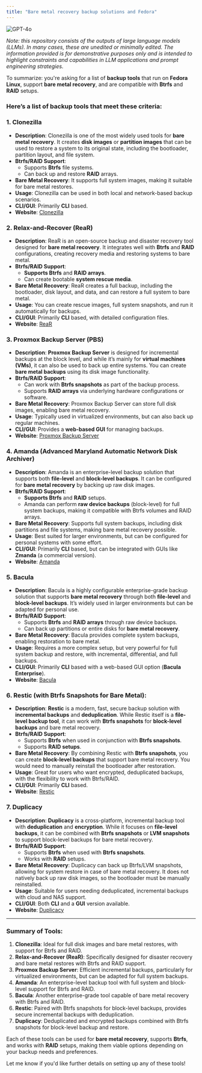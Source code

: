 ```yaml
---
title: "Bare metal recovery backup solutions and Fedora"
---
```

![GPT-4o](https://img.shields.io/badge/GPT--4o-3333FF?style=for-the-badge&logo=openai&logoColor=white)



*Note: this repository consists of the outputs of large language models (LLMs). In many cases, these are unedited or minimally edited. The information provided is for demonstrative purposes only and is intended to highlight constraints and capabilities in LLM applications and prompt engineering strategies.*


To summarize: you're asking for a list of **backup tools** that run on **Fedora Linux**, support **bare metal recovery**, and are compatible with **Btrfs** and **RAID** setups.

### Here’s a list of backup tools that meet these criteria:

### 1. **Clonezilla**
   - **Description**: Clonezilla is one of the most widely used tools for **bare metal recovery**. It creates **disk images** or **partition images** that can be used to restore a system to its original state, including the bootloader, partition layout, and file system.
   - **Btrfs/RAID Support**:
     - Supports **Btrfs** file systems.
     - Can back up and restore **RAID** arrays.
   - **Bare Metal Recovery**: It supports full system images, making it suitable for bare metal restores.
   - **Usage**: Clonezilla can be used in both local and network-based backup scenarios.
   - **CLI/GUI**: Primarily **CLI** based.
   - **Website**: [Clonezilla](https://clonezilla.org)

### 2. **Relax-and-Recover (ReaR)**
   - **Description**: ReaR is an open-source backup and disaster recovery tool designed for **bare metal recovery**. It integrates well with **Btrfs** and **RAID** configurations, creating recovery media and restoring systems to bare metal.
   - **Btrfs/RAID Support**:
     - **Supports Btrfs** and **RAID arrays**.
     - Can create bootable **system rescue media**.
   - **Bare Metal Recovery**: ReaR creates a full backup, including the bootloader, disk layout, and data, and can restore a full system to bare metal.
   - **Usage**: You can create rescue images, full system snapshots, and run it automatically for backups.
   - **CLI/GUI**: Primarily **CLI** based, with detailed configuration files.
   - **Website**: [ReaR](https://relax-and-recover.org)

### 3. **Proxmox Backup Server (PBS)**
   - **Description**: **Proxmox Backup Server** is designed for incremental backups at the block level, and while it’s mainly for **virtual machines (VMs)**, it can also be used to back up entire systems. You can create **bare metal backups** using its disk image functionality.
   - **Btrfs/RAID Support**:
     - Can work with **Btrfs snapshots** as part of the backup process.
     - Supports **RAID arrays** via underlying hardware configurations or software.
   - **Bare Metal Recovery**: Proxmox Backup Server can store full disk images, enabling bare metal recovery.
   - **Usage**: Typically used in virtualized environments, but can also back up regular machines.
   - **CLI/GUI**: Provides a **web-based GUI** for managing backups.
   - **Website**: [Proxmox Backup Server](https://www.proxmox.com/en/proxmox-backup-server)

### 4. **Amanda (Advanced Maryland Automatic Network Disk Archiver)**
   - **Description**: Amanda is an enterprise-level backup solution that supports both **file-level** and **block-level backups**. It can be configured for **bare metal recovery** by backing up raw disk images.
   - **Btrfs/RAID Support**:
     - **Supports Btrfs** and **RAID** setups.
     - Amanda can perform **raw device backups** (block-level) for full system backups, making it compatible with Btrfs volumes and RAID arrays.
   - **Bare Metal Recovery**: Supports full system backups, including disk partitions and file systems, making bare metal recovery possible.
   - **Usage**: Best suited for larger environments, but can be configured for personal systems with some effort.
   - **CLI/GUI**: Primarily **CLI** based, but can be integrated with GUIs like **Zmanda** (a commercial version).
   - **Website**: [Amanda](http://www.amanda.org)

### 5. **Bacula**
   - **Description**: Bacula is a highly configurable enterprise-grade backup solution that supports **bare metal recovery** through both **file-level** and **block-level backups**. It’s widely used in larger environments but can be adapted for personal use.
   - **Btrfs/RAID Support**:
     - Supports **Btrfs** and **RAID arrays** through raw device backups.
     - Can back up partitions or entire disks for **bare metal recovery**.
   - **Bare Metal Recovery**: Bacula provides complete system backups, enabling restoration to bare metal.
   - **Usage**: Requires a more complex setup, but very powerful for full system backup and restore, with incremental, differential, and full backups.
   - **CLI/GUI**: Primarily **CLI** based with a web-based GUI option (**Bacula Enterprise**).
   - **Website**: [Bacula](https://www.bacula.org)

### 6. **Restic (with Btrfs Snapshots for Bare Metal)**:
   - **Description**: **Restic** is a modern, fast, secure backup solution with **incremental backups** and **deduplication**. While Restic itself is a **file-level backup tool**, it can work with **Btrfs snapshots** for **block-level backups** and bare metal recovery.
   - **Btrfs/RAID Support**:
     - Supports **Btrfs** when used in conjunction with **Btrfs snapshots**.
     - Supports **RAID setups**.
   - **Bare Metal Recovery**: By combining Restic with **Btrfs snapshots**, you can create **block-level backups** that support bare metal recovery. You would need to manually reinstall the bootloader after restoration.
   - **Usage**: Great for users who want encrypted, deduplicated backups, with the flexibility to work with Btrfs/RAID.
   - **CLI/GUI**: Primarily **CLI** based.
   - **Website**: [Restic](https://restic.net)

### 7. **Duplicacy**
   - **Description**: **Duplicacy** is a cross-platform, incremental backup tool with **deduplication** and **encryption**. While it focuses on **file-level backups**, it can be combined with **Btrfs snapshots** or **LVM snapshots** to support block-level backups for bare metal recovery.
   - **Btrfs/RAID Support**:
     - Supports **Btrfs** when used with **Btrfs snapshots**.
     - Works with **RAID** setups.
   - **Bare Metal Recovery**: Duplicacy can back up Btrfs/LVM snapshots, allowing for system restore in case of bare metal recovery. It does not natively back up raw disk images, so the bootloader must be manually reinstalled.
   - **Usage**: Suitable for users needing deduplicated, incremental backups with cloud and NAS support.
   - **CLI/GUI**: Both **CLI** and a **GUI** version available.
   - **Website**: [Duplicacy](https://duplicacy.com)

---

### Summary of Tools:
1. **Clonezilla**: Ideal for full disk images and bare metal restores, with support for Btrfs and RAID.
2. **Relax-and-Recover (ReaR)**: Specifically designed for disaster recovery and bare metal restores with Btrfs and RAID support.
3. **Proxmox Backup Server**: Efficient incremental backups, particularly for virtualized environments, but can be adapted for full system backups.
4. **Amanda**: An enterprise-level backup tool with full system and block-level support for Btrfs and RAID.
5. **Bacula**: Another enterprise-grade tool capable of bare metal recovery with Btrfs and RAID.
6. **Restic**: Paired with Btrfs snapshots for block-level backups, provides secure incremental backups with deduplication.
7. **Duplicacy**: Deduplicated and encrypted backups combined with Btrfs snapshots for block-level backup and restore.

Each of these tools can be used for **bare metal recovery**, supports **Btrfs**, and works with **RAID** setups, making them viable options depending on your backup needs and preferences.

Let me know if you'd like further details on setting up any of these tools!
